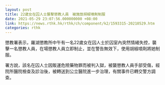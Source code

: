 ```yaml
---
layout: post
title: 22歲女在囚人士襲擊懲教人員　被施放胡椒噴劑制服
date: 2021-05-29 23:07:56.000000000 +08:00
link: https://news.rthk.hk/rthk/ch/component/k2/1593315-20210529.htm
categories: rthk
---
```


懲教署表示，羅湖懲教所中午有一名22歲女在囚人士於囚室內突然情緒失控，襲擊一名懲教人員，在場懲教人員立即制止，並在警告無效下，使用胡椒噴劑將她制服。

署方說，該名在囚人士因販運危險藥物罪而被判入獄，被襲懲教人員手部受傷，經院所醫院檢查及診治後，被轉送到公立醫院進一步治理，有關事件已轉交警方調查。
